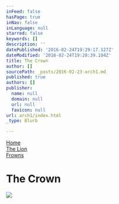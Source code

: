 ```yaml
---
inFeed: false
hasPage: true
inNav: false
inLanguage: null
starred: false
keywords: []
description: ''
datePublished: '2016-02-24T19:29:17.127Z'
dateModified: '2016-02-24T19:28:39.104Z'
title: The Crown
author: []
sourcePath: _posts/2016-02-23-arch1.md
published: true
authors: []
publisher:
  name: null
  domain: null
  url: null
  favicon: null
url: arch1/index.html
_type: Blurb

---
```

[Home][0]  
[The Lion][1]  
[Frowns][2]

# The Crown
![](https://the-grid-user-content.s3-us-west-2.amazonaws.com/d2c7f58f-1592-4081-a517-c7fb8267c885.jpg)

[0]: https://thegrid.ai/praha/
[1]: https://thegrid.ai/praha/arch2/
[2]: https://thegrid.ai/praha/arch3/